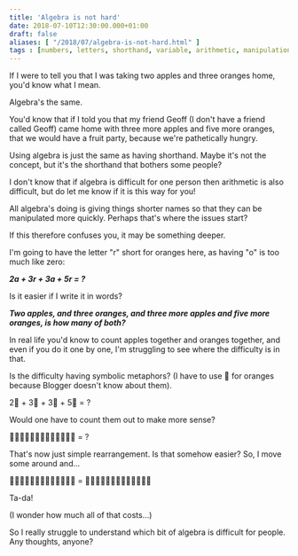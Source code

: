 ```yaml
---
title: 'Algebra is not hard'
date: 2018-07-10T12:30:00.000+01:00
draft: false
aliases: [ "/2018/07/algebra-is-not-hard.html" ]
tags : [numbers, letters, shorthand, variable, arithmetic, manipulation, apples, fruit, algebra, difficulty, oranges, counting, mathematics, maths]
---
```


If I were to tell you that I was taking two apples and three oranges home, you'd know what I mean.  
  
Algebra's the same.  
  
You'd know that if I told you that my friend Geoff (I don't have a friend called Geoff) came home with three more apples and five more oranges, that we would have a fruit party, because we're pathetically hungry.  
  
Using algebra is just the same as having shorthand. Maybe it's not the concept, but it's the shorthand that bothers some people?  
  
I don't know that if algebra is difficult for one person then arithmetic is also difficult, but do let me know if it is this way for you!  
  
All algebra's doing is giving things shorter names so that they can be manipulated more quickly. Perhaps that's where the issues start?  
  
If this therefore confuses you, it may be something deeper.  
  
I'm going to have the letter "r" short for oranges here, as having "o" is too much like zero:  
  
_**2a + 3r + 3a + 5r = ?**_  
  
Is it easier if I write it in words?  
  
_**Two apples, and three oranges, and three more apples and five more oranges, is how many of both?**_  
  
In real life you'd know to count apples together and oranges together, and even if you do it one by one, I'm struggling to see where the difficulty is in that.  
  
Is the difficulty having symbolic metaphors? (I have to use 🔶 for oranges because Blogger doesn't know about them).  
  
2🍏 + 3🔶 + 3🍏 + 5🔶 = ?  
  
Would one have to count them out to make more sense?  
  
🍏🍏🔶🔶🔶🍏🍏🍏🔶🔶🔶🔶🔶 = ?  
  
That's now just simple rearrangement. Is that somehow easier? So, I move some around and...  
  
🍏🍏🔶🔶🔶🍏🍏🍏🔶🔶🔶🔶🔶 = 🍏🍏🍏🍏🍏🔶🔶🔶🔶🔶🔶🔶🔶  
  
Ta-da!  
  
(I wonder how much all of that costs...)  
  
So I really struggle to understand which bit of algebra is difficult for people. Any thoughts, anyone?